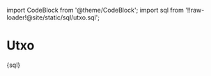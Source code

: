 import CodeBlock from '@theme/CodeBlock';
import sql from '!!raw-loader!@site/static/sql/utxo.sql';

# Utxo

<CodeBlock className='language-sql'>{sql}</CodeBlock>
